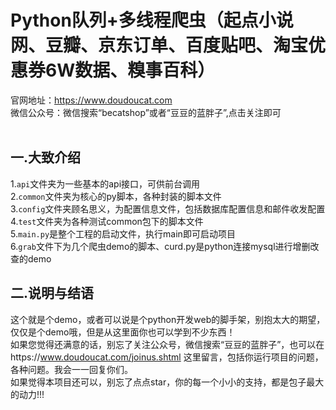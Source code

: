 # Python队列+多线程爬虫（起点小说网、豆瓣、京东订单、百度贴吧、淘宝优惠券6W数据、糗事百科）
官网地址：https://www.doudoucat.com<br>
微信公众号：微信搜索“becatshop”或者“豆豆的蓝胖子”,点击关注即可
<br><br>
## 一.大致介绍<br>
1.`api`文件夹为一些基本的api接口，可供前台调用<br>
2.`common`文件夹为核心的py脚本，各种封装的脚本文件<br>
3.`config`文件夹顾名思义，为配置信息文件，包括数据库配置信息和邮件收发配置<br>
4.`test`文件夹为各种测试common包下的脚本文件<br>
5.`main.py`是整个工程的启动文件，执行main即可启动项目<br>
6.`grab`文件下为几个爬虫demo的脚本、curd.py是python连接mysql进行增删改查的demo<br>
## 二.说明与结语<br>
这个就是个demo，或者可以说是个python开发web的脚手架，别抱太大的期望，仅仅是个demo哦，但是从这里面你也可以学到不少东西！<br>
如果您觉得还满意的话，别忘了关注公众号，微信搜索“豆豆的蓝胖子”，也可以在https://www.doudoucat.com/joinus.shtml 这里留言，包括你运行项目的问题，各种问题。我会一一回复你们。<br>如果觉得本项目还可以，别忘了点点star，你的每一个小小的支持，都是包子最大的动力!!!
